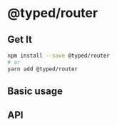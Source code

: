 # @typed/router

## Get It
```sh
npm install --save @typed/router
# or
yarn add @typed/router
```

## Basic usage

## API

